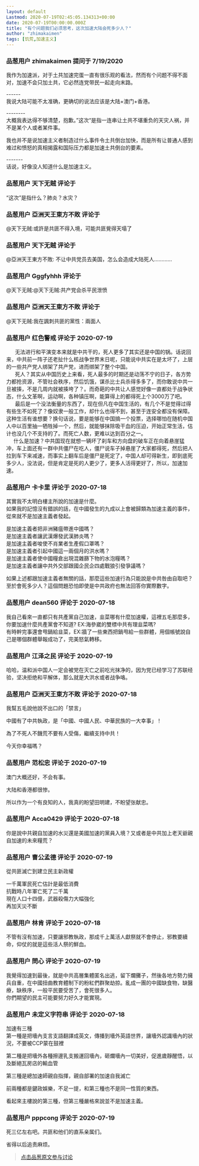 ```yaml
---
layout: default
Lastmod: 2020-07-19T02:45:05.134313+00:00
date: 2020-07-19T00:00:00.000Z
title: "有个问题我们必须思考，这次加速大陆会死多少人？"
author: "zhimakaimen"
tags: [饥荒,加速主义]
---
```



### 品葱用户 **zhimakaimen** 提问于 7/19/2020
    
我作为加速派，对于土共加速完蛋一直有很乐观的看法，然而有个问题不得不面对，加速不会只加土共，它必然连党带民一起走向末路。  
  
\------  
我说大陆可能不太准确，更确切的说法应该是大陆+澳门+香港。  
  
\--------  
大概我表达得不够清楚，抱歉。”这次“是指一连串让土共不堪重负的天灾人祸，并不是某个人或者某件事。  
  
我也并不是说加速主义者制造过什么事件令土共倒台加快，而是所有让普通人感到难过和愤怒的真相揭露和国际压力都是加速土共倒台的要素。  
  
\-------  
话说，好像没人知道什么是加速主义。
    
                

### 品葱用户 **天下无贼** 评论于 
        
“这次”是指什么？肺炎？水灾？
        
                

### 品葱用户 **亞洲天王東方不敗** 评论于 
        
@天下无贼:或許是共匪不得入境，可能共匪覺得天塌了
        
                

### 品葱用户 **天下无贼** 评论于 
        
@亞洲天王東方不敗: 不让中共党员去美国，怎么会造成大陆死人…………
        
                

### 品葱用户 **Gggfyhhh** 评论于 
        
@天下无贼:@天下无贼:共产党会杀平民泄愤
        
                

### 品葱用户 **亞洲天王東方不敗** 评论于 
        
@天下无贼:我在諷刺共匪的黨性：兩面人
        
                

### 品葱用户 **红色警戒** 评论于 2020-07-19
        
      无法进行和平演变本来就是中共干的，死人更多了其实还是中国的锅。话说回来，中共前一阵子还老扯什么核战争世界末日呢，只能说中共实在是太坏了，上层的一些共产党人绑架了共产党，进而绑架了整个中国。  
      死人？其实从中国历史上来看，死人最多的时期还是动荡不宁的日子，各方势力都抢资源，不管社会秩序，然后饥饿，谋杀比士兵杀得多多了，而你敢说中共一旦被揍，不是几周内就被揍垮了？。而奇葩的中共让人感觉好像一直都处于战争状态，什么文革啊，运动啊，各种镇压啊，能算得上的都得死上个3000万了吧。  
      最后是一个没法衡量的东西了，现在但凡在中国生活的，有几个不是觉得过得有些生不如死了？像奴隶一般工作，却什么也得不到，甚至于连安全都没有保障。这种生活有谁想要？换句话说，要是能够在中国搞一个投票，选择哪怕在随机中国人中以百里抽一牺牲掉一个，然后，就能够抹除吸干血的压迫，开始正常生活，估计也没几个不支持的了。而死亡人数，更难以达到百分之一。  
     什么是加速？中共国现在就想一辆坏了刹车和方向盘的破车正在向着悬崖猛冲，车上面还有一群中共僵尸在吃人，僵尸说车子掉悬崖了大家都得死，然后把人拉到车下来减速，而事实上翻车后是僵尸是死定了，中国人却可得新生，即到底死多少人，没法说，但是肯定是死的人更少了，更多人活得更好了，所以，加速加速。
        
                

### 品葱用户 **卡卡里** 评论于 2020-07-18
        
其實我不太明白樓主所說的加速是什麼。  
如果我的記憶沒有錯誤的話，在中國發生的九成以上會被歸類為加速主義的事件，從來就不是加速主義者發起。  
  
是加速主義者把非洲豬瘟帶進中國嗎？  
是加速主義者讓武漢爆發武漢肺炎嗎？  
是加速主義者唆使不肖業者生產假口罩嗎？  
是加速主義者引起中國這一兩個月的洪水嗎？  
是加速主義者使中國糧倉出現混雜篩下物的水泡糧嗎？  
是加速主義者讓中共外交部跟國企民企四處戰狼引發爭議嗎？  
  
如果上述都跟加速主義者無關的話，那麼這些加速行為只能說是中共咎由自取吧？  
至於會死多少人？這個問題恐怕即使是中共政府也無法回答你實際數字。
        
                

### 品葱用户 **dean560** 评论于 2020-07-18
        
我自己看來一直都只有共產黨自己加速，韭菜哪有什麼加速權，這裡五毛那麼多，你要加速什麼共產黨會不知道? EX:海參崴的雙標中共有理韭菜嗎?  
有時幹完事還會甩鍋給韭菜，EX:牆了一些東西把鍋甩給一些群體，用個帳號說自己是哪個群體舉報成功了，完美怒氣轉移。
        
                

### 品葱用户 **江泽之民** 评论于 2020-07-19
        
哈哈，温和派中国人一定会被党在灭亡之前吃光抹净的，因为党已经学习了苏联经验，坚决拒绝和平解体，那么就是大洪水或者战争咯。
        
                

### 品葱用户 **亞洲天王東方不敗** 评论于 2020-07-18
        
我幫五毛說他說不出口的「禁言」  
  
中國有了中共執政，是「中國、中國人民、中華民族的一大幸事」！  
  
為了不死人不饑荒不要有人受傷，繼續支持中共！  
  
今天你幸福嗎？
        
                

### 品葱用户 **范松忠** 评论于 2020-07-19
        
澳门大概还好，不会有事。  
  
大陆和香港都很惨。  
  
所以作为一个有良知的人，我真的盼望田明建，不盼望张献忠。
        
                

### 品葱用户 **Acca0429** 评论于 2020-07-18
        
你是說中共親自加速的水災還是美國加速的黨員入境？又或者是中共加上老天爺親自加速的未來糧荒？
        
                

### 品葱用户 **曹公孟德** 评论于 2020-07-19
        
從共匪滅亡到建立民主新政權  
  
一千萬軍民死亡估計是最低消費  
抗戰時八年軍亡死了二千萬  
現在人口十四億，武器殺傷力大幅強化  
再加天災不斷
        
                

### 品葱用户 **林肯** 评论于 2020-07-18
        
不管有沒有加速，只要讓邪教執政，那成千上萬活人獻祭就不會停止，邪教要續命，仰仗的就是這些活人祭的鮮血。
        
                

### 品葱用户 **問心** 评论于 2020-07-19
        
我覺得加速到最後，就是中共高層集體匿名出逃，留下爛攤子，然後各地方勢力擁兵自重，在中國扭曲教育體制下的粉紅們群聚劫掠。亂成一團的中國缺食物，缺醫療，缺秩序，一般平民要受苦了，會死很多人。  
你們期望的民主可能要努力好久才能實現。
        
                

### 品葱用户 **未定义字符串** 评论于 2020-07-18
        
加速有三種  
第一種是把墻內支言支語翻譯成英文，傳播到墻外英語世界，讓墻外認識墻內的狀況，不要被CCP蒙在鼓裡  
  
第二種是把墻外各種擦邊乳支搬運回墻內，砸爛墻內一切美好，促進歲靜醒悟，以及斷絕瓦房店的輸血管  
  
第三種是總加速師親自指揮，親自部署的加速自我滅亡  
  
前兩種都是鍵政娛樂，不足一提，和第三種也不是同一性質的東西。  
  
看起來主樓說的第三種，但第三種嚴格來說並不是加速主義。
        
                

### 品葱用户 **pppcong** 评论于 2020-07-19
        
死三亿左右吧。共匪和他们的直系亲属们。  
  
省得以后追责麻烦。
        
                





> [点击品葱原文参与讨论](https://pincong.rocks/question/28672)

